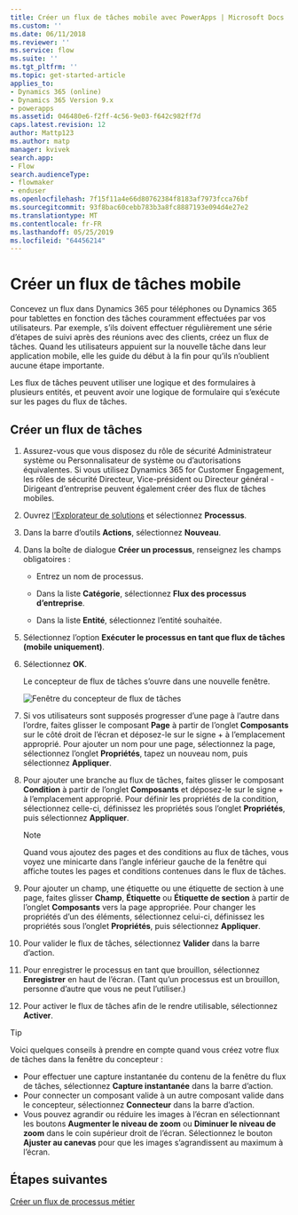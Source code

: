 ```yaml
---
title: Créer un flux de tâches mobile avec PowerApps | Microsoft Docs
ms.custom: ''
ms.date: 06/11/2018
ms.reviewer: ''
ms.service: flow
ms.suite: ''
ms.tgt_pltfrm: ''
ms.topic: get-started-article
applies_to:
- Dynamics 365 (online)
- Dynamics 365 Version 9.x
- powerapps
ms.assetid: 046480e6-f2ff-4c56-9e03-f642c982ff7d
caps.latest.revision: 12
author: Mattp123
ms.author: matp
manager: kvivek
search.app:
- Flow
search.audienceType:
- flowmaker
- enduser
ms.openlocfilehash: 7f15f11a4e66d80762384f8183af7973fcca76bf
ms.sourcegitcommit: 93f8bac60cebb783b3a8fc8887193e094d4e27e2
ms.translationtype: MT
ms.contentlocale: fr-FR
ms.lasthandoff: 05/25/2019
ms.locfileid: "64456214"
---
```

# <a name="create-a-mobile-task-flow"></a>Créer un flux de tâches mobile

Concevez un flux dans Dynamics 365 pour téléphones ou Dynamics 365 pour tablettes en fonction des tâches couramment effectuées par vos utilisateurs. Par exemple, s’ils doivent effectuer régulièrement une série d’étapes de suivi après des réunions avec des clients, créez un flux de tâches. Quand les utilisateurs appuient sur la nouvelle tâche dans leur application mobile, elle les guide du début à la fin pour qu’ils n’oublient aucune étape importante.  
  
 Les flux de tâches peuvent utiliser une logique et des formulaires à plusieurs entités, et peuvent avoir une logique de formulaire qui s’exécute sur les pages du flux de tâches.  
  
## <a name="create-a-task-flow"></a>Créer un flux de tâches
  
1. Assurez-vous que vous disposez du rôle de sécurité Administrateur système ou Personnalisateur de système ou d’autorisations équivalentes. Si vous utilisez Dynamics 365 for Customer Engagement, les rôles de sécurité Directeur, Vice-président ou Directeur général - Dirigeant d’entreprise peuvent également créer des flux de tâches mobiles. 
  
2. Ouvrez [l’Explorateur de solutions](/powerapps/maker/model-driven-apps/advanced-navigation#solution-explorer) et sélectionnez **Processus**.  
  
3.  Dans la barre d’outils **Actions**, sélectionnez **Nouveau**.  
  
4.  Dans la boîte de dialogue **Créer un processus**, renseignez les champs obligatoires :  
  
    -   Entrez un nom de processus.  
  
    -   Dans la liste **Catégorie**, sélectionnez **Flux des processus d’entreprise**.  
  
    -   Dans la liste **Entité**, sélectionnez l’entité souhaitée.  
  
5.  Sélectionnez l’option **Exécuter le processus en tant que flux de tâches (mobile uniquement)**.  
  
6.  Sélectionnez **OK**.
  
     Le concepteur de flux de tâches s’ouvre dans une nouvelle fenêtre.  
  
     ![Fenêtre du concepteur de flux de tâches](media/task-flow-designer-window.png "Fenêtre du concepteur de flux de tâches") 
  
7.  Si vos utilisateurs sont supposés progresser d’une page à l’autre dans l’ordre, faites glisser le composant **Page** à partir de l’onglet **Composants** sur le côté droit de l’écran et déposez-le sur le signe + à l’emplacement approprié. Pour ajouter un nom pour une page, sélectionnez la page, sélectionnez l’onglet **Propriétés**, tapez un nouveau nom, puis sélectionnez **Appliquer**.  
  
8.  Pour ajouter une branche au flux de tâches, faites glisser le composant **Condition** à partir de l’onglet **Composants** et déposez-le sur le signe + à l’emplacement approprié. Pour définir les propriétés de la condition, sélectionnez celle-ci, définissez les propriétés sous l’onglet **Propriétés**, puis sélectionnez **Appliquer**.  
  
    > [!NOTE]
    >  Quand vous ajoutez des pages et des conditions au flux de tâches, vous voyez une minicarte dans l’angle inférieur gauche de la fenêtre qui affiche toutes les pages et conditions contenues dans le flux de tâches.  
  
9. Pour ajouter un champ, une étiquette ou une étiquette de section à une page, faites glisser **Champ**, **Étiquette** ou **Étiquette de section** à partir de l’onglet **Composants** vers la page appropriée. Pour changer les propriétés d’un des éléments, sélectionnez celui-ci, définissez les propriétés sous l’onglet **Propriétés**, puis sélectionnez **Appliquer**.  
  
10. Pour valider le flux de tâches, sélectionnez **Valider** dans la barre d’action.  
  
11. Pour enregistrer le processus en tant que brouillon, sélectionnez **Enregistrer** en haut de l’écran. (Tant qu’un processus est un brouillon, personne d’autre que vous ne peut l’utiliser.)  
  
12. Pour activer le flux de tâches afin de le rendre utilisable, sélectionnez **Activer**.  
  
> [!TIP]
>  Voici quelques conseils à prendre en compte quand vous créez votre flux de tâches dans la fenêtre du concepteur :  
>   
> -  Pour effectuer une capture instantanée du contenu de la fenêtre du flux de tâches, sélectionnez **Capture instantanée** dans la barre d’action.  
> -  Pour connecter un composant valide à un autre composant valide dans le concepteur, sélectionnez **Connecteur** dans la barre d’action.  
> -  Vous pouvez agrandir ou réduire les images à l’écran en sélectionnant les boutons **Augmenter le niveau de zoom** ou **Diminuer le niveau de zoom** dans le coin supérieur droit de l’écran. Sélectionnez le bouton **Ajuster au canevas** pour que les images s’agrandissent au maximum à l’écran.  
  
## <a name="next-steps"></a>Étapes suivantes  
 [Créer un flux de processus métier](create-business-process-flow.md)   

